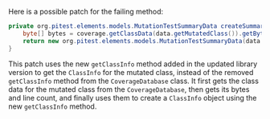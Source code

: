 Here is a possible patch for the failing method:

```java
private org.pitest.elements.models.MutationTestSummaryData createSummaryData(final org.pitest.coverage.CoverageDatabase coverage, final org.pitest.mutationtest.ClassMutationResults data) {
    byte[] bytes = coverage.getClassData(data.getMutatedClass()).getBytes();
    return new org.pitest.elements.models.MutationTestSummaryData(data.getFileName(), data.getMutations(), org.pitest.classinfo.ClassInfoVisitor.getClassInfo(data.getMutatedClass(), bytes, coverage.getClassData(data.getMutatedClass()).getLineCount()));
}
```

This patch uses the new `getClassInfo` method added in the updated library version to get the `ClassInfo` for the mutated class, instead of the removed `getClassInfo` method from the `CoverageDatabase` class. It first gets the class data for the mutated class from the `CoverageDatabase`, then gets its bytes and line count, and finally uses them to create a `ClassInfo` object using the new `getClassInfo` method.